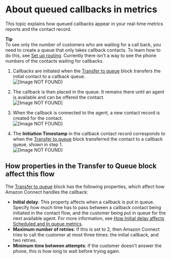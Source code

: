 # About queued callbacks in metrics<a name="about-queued-callbacks"></a>

This topic explains how queued callbacks appear in your real\-time metrics reports and the contact record\.

**Tip**  
To see only the number of customers who are waiting for a call back, you need to create a queue that only takes callback contacts\. To learn how to do this, see [Set up routing](connect-queues.md)\. Currently there isn't a way to see the phone numbers of the contacts waiting for callbacks\.

1. Callbacks are initiated when the [Transfer to queue](transfer-to-queue.md) block transfers the initial contact to a callback queue\.  
![\[Image NOT FOUND\]](http://docs.aws.amazon.com/connect/latest/adminguide/images/queued-callback-flow-callback-initiation.png)

1. The callback is then placed in the queue\. It remains there until an agent is available and can be offered the contact\.  
![\[Image NOT FOUND\]](http://docs.aws.amazon.com/connect/latest/adminguide/images/rtm-callback-in-queue.png)

1. When the callback is connected to the agent, a new contact record is created for the contact\.  
![\[Image NOT FOUND\]](http://docs.aws.amazon.com/connect/latest/adminguide/images/ctr-diagram.png)

1. The **Initiation Timestamp** in the callback contact record corresponds to when the [Transfer to queue](transfer-to-queue.md) block transferred the contact to a callback queue, shown in step 1\.  
![\[Image NOT FOUND\]](http://docs.aws.amazon.com/connect/latest/adminguide/images/ctr-callback-initiation-timestamp.png)

## How properties in the Transfer to Queue block affect this flow<a name="transfer-to-queue-properties"></a>

The [Transfer to queue](transfer-to-queue.md) block has the following properties, which affect how Amazon Connect handles the callback:
+ **Initial delay**: This property affects when a callback is put in queue\. Specify how much time has to pass between a callback contact being initiated in the contact flow, and the customer being put in queue for the next available agent\. For more information, see [How Initial delay affects Scheduled and In queue metrics](scheduled-vs-inqueue.md)\. 
+ **Maximum number of retries**: If this is set to 2, then Amazon Connect tries to call the customer at most three times: the initial callback, and two retries\. 
+ **Minimum time between attempts**: If the customer doesn't answer the phone, this is how long to wait before trying again\. 